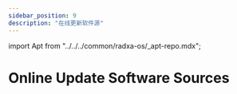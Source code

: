 ```yaml
---
sidebar_position: 9
description: "在线更新软件源"
---
```


import Apt from "../../../common/radxa-os/\_apt-repo.mdx";

# Online Update Software Sources

<Apt />
